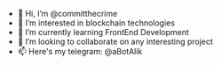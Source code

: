 - 👋 Hi, I’m @committhecrime
- 👀 I’m interested in blockchain technologies
- 🌱 I’m currently learning FrontEnd Development 
- 💞️ I’m looking to collaborate on any interesting project
- 📫 Here's my telegram: @aBotAlik

<!---
committhecrime/committhecrime is a ✨ special ✨ repository because its `README.md` (this file) appears on your GitHub profile.
You can click the Preview link to take a look at your changes.
--->
